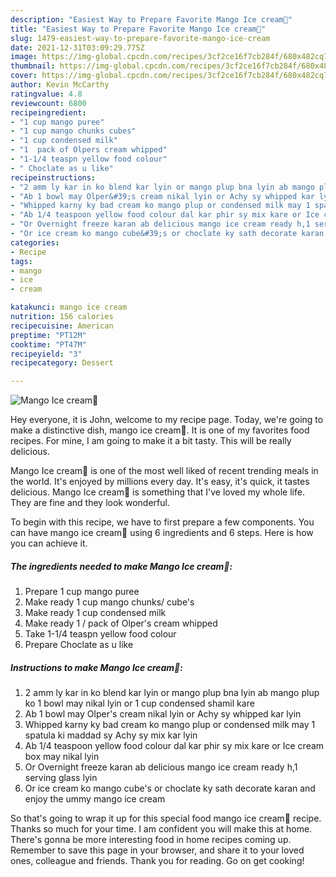 ```yaml
---
description: "Easiest Way to Prepare Favorite Mango Ice cream🍨"
title: "Easiest Way to Prepare Favorite Mango Ice cream🍨"
slug: 1479-easiest-way-to-prepare-favorite-mango-ice-cream
date: 2021-12-31T03:09:29.775Z
image: https://img-global.cpcdn.com/recipes/3cf2ce16f7cb284f/680x482cq70/mango-ice-cream-recipe-main-photo.jpg
thumbnail: https://img-global.cpcdn.com/recipes/3cf2ce16f7cb284f/680x482cq70/mango-ice-cream-recipe-main-photo.jpg
cover: https://img-global.cpcdn.com/recipes/3cf2ce16f7cb284f/680x482cq70/mango-ice-cream-recipe-main-photo.jpg
author: Kevin McCarthy
ratingvalue: 4.8
reviewcount: 6800
recipeingredient:
- "1 cup mango puree"
- "1 cup mango chunks cubes"
- "1 cup condensed milk"
- "1  pack of Olpers cream whipped"
- "1-1/4 teaspn yellow food colour"
- " Choclate as u like"
recipeinstructions:
- "2 amm ly kar in ko blend kar lyin or mango plup bna lyin ab mango plup ko 1 bowl may nikal lyin or 1 cup condensed shamil kare"
- "Ab 1 bowl may Olper&#39;s cream nikal lyin or Achy sy whipped kar lyin"
- "Whipped karny ky bad cream ko mango plup or condensed milk may 1 spatula ki maddad sy Achy sy mix kar lyin"
- "Ab 1/4 teaspoon yellow food colour dal kar phir sy mix kare or Ice cream box may nikal lyin"
- "Or Overnight freeze karan ab delicious mango ice cream ready h,1 serving glass lyin"
- "Or ice cream ko mango cube&#39;s or choclate ky sath decorate karan and enjoy the ummy mango ice cream"
categories:
- Recipe
tags:
- mango
- ice
- cream

katakunci: mango ice cream 
nutrition: 156 calories
recipecuisine: American
preptime: "PT12M"
cooktime: "PT47M"
recipeyield: "3"
recipecategory: Dessert

---
```



![Mango Ice cream🍨](https://img-global.cpcdn.com/recipes/3cf2ce16f7cb284f/680x482cq70/mango-ice-cream-recipe-main-photo.jpg)

Hey everyone, it is John, welcome to my recipe page. Today, we're going to make a distinctive dish, mango ice cream🍨. It is one of my favorites food recipes. For mine, I am going to make it a bit tasty. This will be really delicious.

Mango Ice cream🍨 is one of the most well liked of recent trending meals in the world. It's enjoyed by millions every day. It's easy, it's quick, it tastes delicious. Mango Ice cream🍨 is something that I've loved my whole life. They are fine and they look wonderful.




To begin with this recipe, we have to first prepare a few components. You can have mango ice cream🍨 using 6 ingredients and 6 steps. Here is how you can achieve it.

<!--inarticleads1-->

##### The ingredients needed to make Mango Ice cream🍨:

1. Prepare 1 cup mango puree
1. Make ready 1 cup mango chunks/ cube&#39;s
1. Make ready 1 cup condensed milk
1. Make ready 1 / pack of Olper&#39;s cream whipped
1. Take 1-1/4 teaspn yellow food colour
1. Prepare  Choclate as u like




<!--inarticleads2-->

##### Instructions to make Mango Ice cream🍨:

1. 2 amm ly kar in ko blend kar lyin or mango plup bna lyin ab mango plup ko 1 bowl may nikal lyin or 1 cup condensed shamil kare
1. Ab 1 bowl may Olper&#39;s cream nikal lyin or Achy sy whipped kar lyin
1. Whipped karny ky bad cream ko mango plup or condensed milk may 1 spatula ki maddad sy Achy sy mix kar lyin
1. Ab 1/4 teaspoon yellow food colour dal kar phir sy mix kare or Ice cream box may nikal lyin
1. Or Overnight freeze karan ab delicious mango ice cream ready h,1 serving glass lyin
1. Or ice cream ko mango cube&#39;s or choclate ky sath decorate karan and enjoy the ummy mango ice cream




So that's going to wrap it up for this special food mango ice cream🍨 recipe. Thanks so much for your time. I am confident you will make this at home. There's gonna be more interesting food in home recipes coming up. Remember to save this page in your browser, and share it to your loved ones, colleague and friends. Thank you for reading. Go on get cooking!
